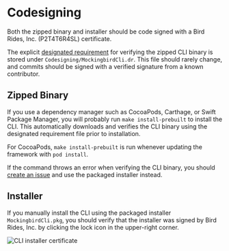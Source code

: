 # Codesigning
Both the zipped binary and installer should be code signed with a Bird Rides, Inc. (P2T4T6R4SL) certificate.

The explicit [designated requirement](https://developer.apple.com/library/archive/technotes/tn2206/_index.html#//apple_ref/doc/uid/DTS40007919-CH1-TNTAG4) 
for verifying the zipped CLI binary is stored under `Codesigning/MockingbirdCli.dr`. This file should rarely change, and commits should be signed with a verified signature from a known contributor.

## Zipped Binary
If you use a dependency manager such as CocoaPods, Carthage, or Swift Package Manager, you will probably
run `make install-prebuilt` to install the CLI. This automatically downloads and verifies the CLI binary using 
the designated requirement file prior to installation.

For CocoaPods, `make install-prebuilt` is run whenever updating the framework with `pod install`.

If the command throws an error when verifying the CLI binary, you should 
[create an issue](https://github.com/birdrides/mockingbird/issues/new) and use the packaged installer instead.

## Installer
If you manually install the CLI using the packaged installer `MockingbirdCli.pkg`, you should verify that the 
installer was signed by Bird Rides, Inc. by clicking the lock icon in the upper-right corner. 

![CLI installer certificate](/Documentation/Assets/signed-cli-installer.png)
